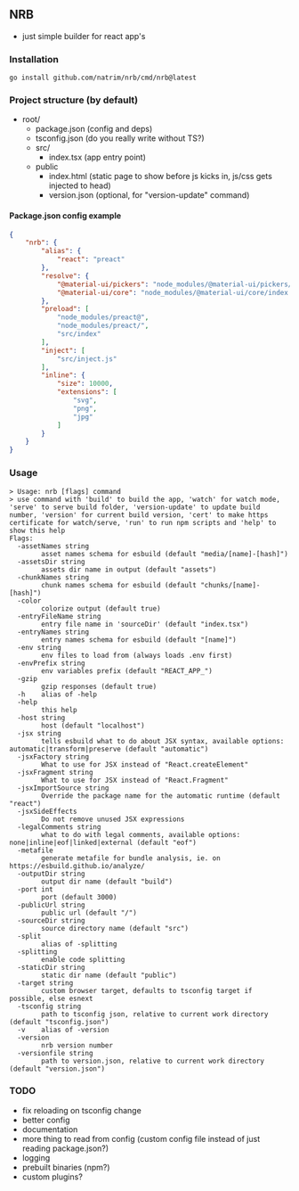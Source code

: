 ## NRB

- just simple builder for react app's

### Installation

```shell
go install github.com/natrim/nrb/cmd/nrb@latest
```

### Project structure (by default)

- root/
    - package.json (config and deps)
    - tsconfig.json (do you really write without TS?)
    - src/
        - index.tsx (app entry point)
    - public
        - index.html (static page to show before js kicks in, js/css gets injected to head)
        - version.json (optional, for "version-update" command)

#### Package.json config example

```json
{
    "nrb": {
        "alias": {
            "react": "preact"
        },
        "resolve": {
            "@material-ui/pickers": "node_modules/@material-ui/pickers/dist/material-ui-pickers.js",
            "@material-ui/core": "node_modules/@material-ui/core/index.js"
        },
        "preload": [
            "node_modules/preact@",
            "node_modules/preact/",
            "src/index"
        ],
        "inject": [
            "src/inject.js"
        ],
        "inline": {
            "size": 10000,
            "extensions": [
                "svg",
                "png",
                "jpg"
            ]
        }
    }
}
```

### Usage

```
> Usage: nrb [flags] command
> use command with 'build' to build the app, 'watch' for watch mode, 'serve' to serve build folder, 'version-update' to update build number, 'version' for current build version, 'cert' to make https certificate for watch/serve, 'run' to run npm scripts and 'help' to show this help
Flags:
  -assetNames string
    	asset names schema for esbuild (default "media/[name]-[hash]")
  -assetsDir string
    	assets dir name in output (default "assets")
  -chunkNames string
    	chunk names schema for esbuild (default "chunks/[name]-[hash]")
  -color
    	colorize output (default true)
  -entryFileName string
    	entry file name in 'sourceDir' (default "index.tsx")
  -entryNames string
    	entry names schema for esbuild (default "[name]")
  -env string
    	env files to load from (always loads .env first)
  -envPrefix string
    	env variables prefix (default "REACT_APP_")
  -gzip
    	gzip responses (default true)
  -h	alias of -help
  -help
    	this help
  -host string
    	host (default "localhost")
  -jsx string
    	tells esbuild what to do about JSX syntax, available options: automatic|transform|preserve (default "automatic")
  -jsxFactory string
    	What to use for JSX instead of "React.createElement"
  -jsxFragment string
    	What to use for JSX instead of "React.Fragment"
  -jsxImportSource string
    	Override the package name for the automatic runtime (default "react")
  -jsxSideEffects
    	Do not remove unused JSX expressions
  -legalComments string
    	what to do with legal comments, available options: none|inline|eof|linked|external (default "eof")
  -metafile
    	generate metafile for bundle analysis, ie. on https://esbuild.github.io/analyze/
  -outputDir string
    	output dir name (default "build")
  -port int
    	port (default 3000)
  -publicUrl string
    	public url (default "/")
  -sourceDir string
    	source directory name (default "src")
  -split
    	alias of -splitting
  -splitting
    	enable code splitting
  -staticDir string
    	static dir name (default "public")
  -target string
    	custom browser target, defaults to tsconfig target if possible, else esnext
  -tsconfig string
    	path to tsconfig json, relative to current work directory (default "tsconfig.json")
  -v	alias of -version
  -version
    	nrb version number
  -versionfile string
    	path to version.json, relative to current work directory (default "version.json")
```

### TODO

- fix reloading on tsconfig change
- better config
- documentation
- more thing to read from config (custom config file instead of just reading package.json?)
- logging
- prebuilt binaries (npm?)
- custom plugins?
